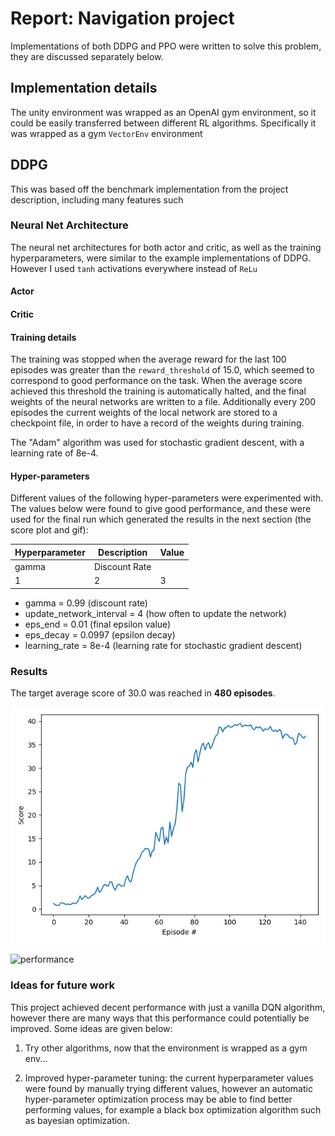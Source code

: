 # Report: Navigation project

Implementations of both DDPG and PPO were written to solve this problem, they are discussed separately below.

## Implementation details
The unity environment was wrapped as an OpenAI gym environment, so it could be easily transferred between different
RL algorithms. Specifically it was wrapped as a gym `VectorEnv` environment 

## DDPG
This was based off the benchmark implementation from the project description, including many features such

### Neural Net Architecture

The neural net architectures for both actor and critic, as well as the training hyperparameters, were similar
to the example implementations of DDPG. However I used `tanh` activations everywhere instead of `ReLu`
#### Actor

#### Critic


#### Training details
The training was stopped when the average reward for the last 100 episodes was greater than the `reward_threshold` of 
15.0, which seemed to correspond to good performance on the task. When the average score achieved this threshold the 
training is automatically halted, and the final weights of the neural networks are written to a file. 
Additionally every 200 episodes the current weights of the local network are stored to a checkpoint file, in order to 
have a record of the weights during training. 

The "Adam" algorithm was used for stochastic gradient descent, with a learning rate of 8e-4.

#### Hyper-parameters
Different values of the following hyper-parameters were experimented with. The values below were found to give good 
performance, and these were used for the final run which generated the results in the next section (the score plot and gif):

Hyperparameter | Description | Value
--- | --- | ---
gamma | Discount Rate | 
1 | 2 | 3

- gamma = 0.99  (discount rate)
- update_network_interval = 4 (how often to update the network)
- eps_end = 0.01 (final epsilon value)
- eps_decay = 0.0997 (epsilon decay)
- learning_rate = 8e-4 (learning rate for stochastic gradient descent)

### Results
The target average score of 30.0 was reached in **480 episodes**.

![reward by episode](img/ddpg_results.png "Reward")

![performance](img/banana_navigation.gif "Agent performance")


### Ideas for future work
This project achieved decent performance with just a vanilla DQN algorithm, however there are many ways that this 
performance could potentially be improved. Some ideas are given below:

1. Try other algorithms, now that the environment is wrapped as a gym env...


3. Improved hyper-parameter tuning: the current hyperparameter values were found by manually trying different values,
 however an automatic hyper-parameter optimization process may be able to find better performing values, for example a 
 black box optimization algorithm such as bayesian optimization.